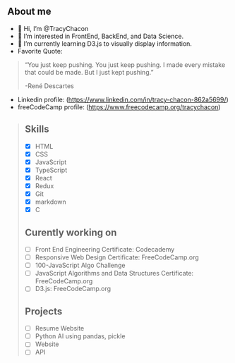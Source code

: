 ## About me
- 👋 Hi, I’m @TracyChacon
- 👀 I’m interested in FrontEnd, BackEnd, and Data Science.
- 🌱 I’m currently learning D3.js to visually display information.
- Favorite Quote: 
> “You just keep pushing. You just keep pushing. I made every mistake that could be made. But I just kept pushing.”
> 
>  -René Descartes
*  Linkedin profile: (https://www.linkedin.com/in/tracy-chacon-862a5699/)
*  freeCodeCamp profile: (https://www.freecodecamp.org/tracychacon)


> ## Skills
> - [X] HTML
> - [X] CSS
> - [X] JavaScript
> - [X] TypeScript
> - [X] React
> - [X] Redux
> - [X] Git
> - [X] markdown
> - [X] C
> ## Curently working on
> - [ ] Front End Engineering Certificate: Codecademy
> - [ ] Responsive Web Design Certificate: FreeCodeCamp.org
> - [ ] 100-JavaScript Algo Challenge
> - [ ] JavaScript Algorithms and Data Structures Certificate: FreeCodeCamp.org
> - [ ] D3.js: FreeCodeCamp.org
> ## Projects
> - [ ] Resume Website
> - [ ] Python AI using pandas, pickle
> - [ ] Website
> - [ ] API


